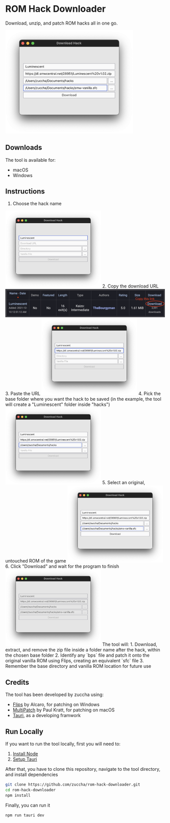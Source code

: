 # ROM Hack Downloader

Download, unzip, and patch ROM hacks all in one go.

<img src="docs/tool-5.png" width="400px" />

## Downloads

The tool is available for:
- macOS
- Windows

## Instructions

1. Choose the hack name
  <img src="docs/tool-2.png" width="300px" />
2. Copy the download URL
  <img src="docs/link.png" width="500px" />
3. Paste the URL
  <img src="docs/tool-3.png" width="300px" />
4. Pick the base folder where you want the hack to be saved (in the example, the tool will create a "Luminescent" folder inside "hacks")
  <img src="docs/tool-4.png" width="300px" />
5. Select an original, untouched ROM of the game
  <img src="docs/tool-5.png" width="300px" />
6. Click "Download" and wait for the program to finish
  <img src="docs/tool-6.png" width="300px" />
  The tool will:
    1. Download, extract, and remove the zip file inside a folder name after the hack, within the chosen base folder
    2. Identify any `bps` file and patch it onto the original vanilla ROM using Flips, creating an equivalent `sfc` file
    3. Remember the base directory and vanilla ROM location for future use

## Credits

The tool has been developed by zuccha using:

- [Flips](https://github.com/Alcaro/Flips) by Alcaro, for patching on Windows
- [MultiPatch](https://projects.sappharad.com/multipatch/) by Paul Kratt, for patching on macOS
- [Tauri](https://tauri.app/), as a developing framwork

## Run Locally

If you want to run the tool locally, first you will need to:
1. [Install Node](https://nodejs.org/en)
2. [Setup Tauri](https://tauri.app/v1/guides/getting-started/prerequisites)

After that, you have to clone this repository, navigate to the tool directory, and install dependencies
```bash
git clone https://github.com/zuccha/rom-hack-downloader.git
cd rom-hack-downloader
npm install
```

Finally, you can run it
```bash
npm run tauri dev
```
